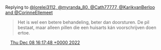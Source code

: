 Replying to [@lorelei3112, @myranda\_80, @Cath77777, @KarikvanBerloo and @CorinneEllemeet](https://twitter.com/lorelei3112/status/1600811103843676161)

> Het is wel een betere behandeling, beter dan doorsturen\. De pil bestaat, maar alleen pillen die een huisarts kán voorschrijven doen ertoe\.

<img src="../../media/tweet.ico" width="12" /> [Thu Dec 08 16:17:48 +0000 2022](https://twitter.com/DromerDenker/status/1600887378255966209)